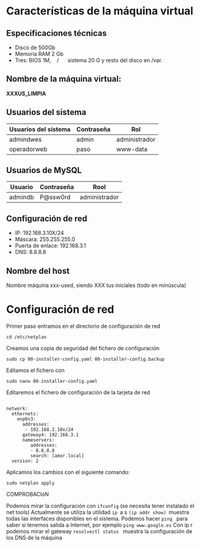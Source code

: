 # Características de la máquina virtual #
## Especificaciones técnicas
* Disco de 500Gb
* Memoria RAM 2 Gb
* Tres: BIOS 1M,    /      sistema 20 G y resto del disco en /var.
## Nombre de la máquina virtual:
**XXXUS_LIMPIA**
## Usuarios del sistema

| Usuarios del sistema | Contraseña | Rol |
| ------- | ------- | --------- |
| admindwes | admin | administrador |
| operadorweb |paso | www-data |

## Usuarios de MySQL
| Usuario | Contraseña | Rool |
| ---- | ----- |------ |
| admindb | P@ssw0rd | administrador

## Configuración de red
* IP: 192.168.3.10X/24
* Máscara: 255.255.255.0
* Puerta de enlace: 192.168.3.1
* DNS: 8.8.8.8

## Nombre del host
Nombre máquina xxx-used, siendo XXX tus iniciales (todo en minúscula)
# Configuración de red
Primer paso entramos en el directorio de configuración de red 
```
cd /etc/netplan
```
Creamos una copia de seguridad del fichero de configuración 

```
sudo cp 00-installer-config.yaml 00-installer-config.backup
```
Editamos el fichero con
```
sudo nano 00-installer-config.yaml
```
Editaremos el fichero de configuración de la tarjeta de red
```

network:
  ethernets:
    enp0s3:
      addresses:
       - 192.168.2.10x/24
      gateway4: 192.168.3.1
      nameservers:
         addresses:
         - 8.8.8.8
         search: [amor.local]
  version: 2
```
Aplicamos los cambios con el siguiente comando:
```
sudo netplan apply
```
COMPROBACIóN
 
Podemos mirar la configuración con ```ifconfig``` (se necesita tener instalado el net tools)
Actualmente se utiliza la utilidad ```ip ```a s ```(ip addr show) ```muestra todas las interfaces disponibles en el sistema.
Podemos hacer ```ping ```  para saber si tenemos salida a Internet, por ejemplo ```ping www.google.es```
Con ip r podemos mirar el gateway
```resolvectl status ``` muestra la configuración de los DNS de la máquina
